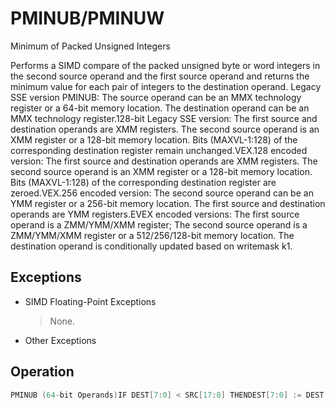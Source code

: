 # PMINUB/PMINUW

Minimum of Packed Unsigned Integers

Performs a SIMD compare of the packed unsigned byte or word integers in the second source operand and the first source operand and returns the minimum value for each pair of integers to the destination operand.
Legacy SSE version PMINUB: The source operand can be an MMX technology register or a 64-bit memory location.
The destination operand can be an MMX technology register.128-bit Legacy SSE version: The first source and destination operands are XMM registers.
The second source operand is an XMM register or a 128-bit memory location.
Bits (MAXVL-1:128) of the corresponding destination register remain unchanged.VEX.128 encoded version: The first source and destination operands are XMM registers.
The second source operand is an XMM register or a 128-bit memory location.
Bits (MAXVL-1:128) of the corresponding destination register are zeroed.VEX.256 encoded version: The second source operand can be an YMM register or a 256-bit memory location.
The first source and destination operands are YMM registers.EVEX encoded versions: The first source operand is a ZMM/YMM/XMM register; The second source operand is a ZMM/YMM/XMM register or a 512/256/128-bit memory location.
The destination operand is conditionally updated based on writemask k1.

## Exceptions

- SIMD Floating-Point Exceptions
  > None.
- Other Exceptions

## Operation

```C
PMINUB (64-bit Operands)IF DEST[7:0] < SRC[17:0] THENDEST[7:0] := DEST[7:0];ELSEDEST[7:0] := SRC[7:0]; FI;(* Repeat operation for 2nd through 7th bytes in source and destination operands *)IF DEST[63:56] < SRC[63:56] THENDEST[63:56] := DEST[63:56];ELSEDEST[63:56] := SRC[63:56]; FI;PMINUB (128-bit Operands)IF DEST[7:0] < SRC[7:0] THENDEST[7:0] := DEST[7:0];ELSEDEST[15:0] := SRC[7:0]; FI;(* Repeat operation for 2nd through 15th bytes in source and destination operands *)IF DEST[127:120] < SRC[127:120] THENDEST[127:120] := DEST[127:120];ELSEDEST[127:120] := SRC[127:120]; FI;VPMINUB (VEX.128 Encoded Version)IF SRC1[7:0] < SRC2[7:0] THENDEST[7:0] := SRC1[7:0];ELSEDEST[7:0] := SRC2[7:0]; FI;(* Repeat operation for 2nd through 15th bytes in source and destination operands *)IF SRC1[127:120] < SRC2[127:120] THENDEST[127:120] := SRC1[127:120];ELSEDEST[127:120] := SRC2[127:120]; FI;DEST[MAXVL-1:128] := 0VPMINUB (VEX.256 Encoded Version)IF SRC1[7:0] < SRC2[7:0] THENDEST[7:0] := SRC1[7:0];ELSEDEST[15:0] := SRC2[7:0]; FI;(* Repeat operation for 2nd through 31st bytes in source and destination operands *)IF SRC1[255:248] < SRC2[255:248] THENDEST[255:248] := SRC1[255:248];ELSEDEST[255:248] := SRC2[255:248]; FI;DEST[MAXVL-1:256] := 0VPMINUB (EVEX Encoded Versions)(KL, VL) = (16, 128), (32, 256), (64, 512)FOR j := 0 TO KL-1i := j * 8IF k1[j] OR *no writemask* THENIF SRC1[i+7:i] < SRC2[i+7:i] THEN DEST[i+7:i] := SRC1[i+7:i];ELSE DEST[i+7:i] := SRC2[i+7:i]; FI;ELSE IF *merging-masking*; merging-maskingTHEN *DEST[i+7:i] remains unchanged*ELSE ; zeroing-maskingDEST[i+7:i] := 0FIFI;ENDFOR;DEST[MAXVL-1:VL] := 0PMINUW (128-bit Operands)IF DEST[15:0] < SRC[15:0] THENDEST[15:0] := DEST[15:0];ELSEDEST[15:0] := SRC[15:0]; FI;(* Repeat operation for 2nd through 7th words in source and destination operands *)IF DEST[127:112] < SRC[127:112] THENDEST[127:112] := DEST[127:112];ELSEVPMINUW (VEX.128 Encoded Version)IF SRC1[15:0] < SRC2[15:0] THENDEST[15:0] := SRC1[15:0];ELSEDEST[15:0] := SRC2[15:0]; FI;(* Repeat operation for 2nd through 7th words in source and destination operands *)IF SRC1[127:112] < SRC2[127:112] THENDEST[127:112] := SRC1[127:112];ELSEDEST[127:112] := SRC2[127:112]; FI;DEST[MAXVL-1:128] := 0VPMINUW (VEX.256 Encoded Version)IF SRC1[15:0] < SRC2[15:0] THENDEST[15:0] := SRC1[15:0];ELSEDEST[15:0] := SRC2[15:0]; FI;(* Repeat operation for 2nd through 15th words in source and destination operands *)IF SRC1[255:240] < SRC2[255:240] THENDEST[255:240] := SRC1[255:240];ELSEDEST[255:240] := SRC2[255:240]; FI;DEST[MAXVL-1:256] := 0VPMINUW (EVEX Encoded Versions)(KL, VL) = (8, 128), (16, 256), (32, 512)FOR j := 0 TO KL-1i := j * 16IF k1[j] OR *no writemask* THENIF SRC1[i+15:i] < SRC2[i+15:i] THEN DEST[i+15:i] := SRC1[i+15:i];ELSE DEST[i+15:i] := SRC2[i+15:i]; FI;ELSE IF *merging-masking*; merging-maskingTHEN *DEST[i+15:i] remains unchanged*ELSE ; zeroing-maskingDEST[i+15:i] := 0FIFI;Intel C/C++ Compiler Intrinsic EquivalentVPMINUB __m512i _mm512_min_epu8( __m512i a, __m512i b);VPMINUB __m512i _mm512_mask_min_epu8(__m512i s, __mmask64 k, __m512i a, __m512i b);VPMINUB __m512i _mm512_maskz_min_epu8( __mmask64 k, __m512i a, __m512i b);VPMINUW __m512i _mm512_min_epu16( __m512i a, __m512i b);VPMINUW __m512i _mm512_mask_min_epu16(__m512i s, __mmask32 k, __m512i a, __m512i b);VPMINUW __m512i _mm512_maskz_min_epu16( __mmask32 k, __m512i a, __m512i b);VPMINUB __m256i _mm256_mask_min_epu8(__m256i s, __mmask32 k, __m256i a, __m256i b);VPMINUB __m256i _mm256_maskz_min_epu8( __mmask32 k, __m256i a, __m256i b);VPMINUW __m256i _mm256_mask_min_epu16(__m256i s, __mmask16 k, __m256i a, __m256i b);VPMINUW __m256i _mm256_maskz_min_epu16( __mmask16 k, __m256i a, __m256i b);VPMINUB __m128i _mm_mask_min_epu8(__m128i s, __mmask16 k, __m128i a, __m128i b);VPMINUB __m128i _mm_maskz_min_epu8( __mmask16 k, __m128i a, __m128i b);VPMINUW __m128i _mm_mask_min_epu16(__m128i s, __mmask8 k, __m128i a, __m128i b);VPMINUW __m128i _mm_maskz_min_epu16( __mmask8 k, __m128i a, __m128i b);(V)PMINUB __m128i _mm_min_epu8 ( __m128i a, __m128i b)(V)PMINUW __m128i _mm_min_epu16 ( __m128i a, __m128i b);VPMINUB __m256i _mm256_min_epu8 ( __m256i a, __m256i b)VPMINUW __m256i _mm256_min_epu16 ( __m256i a, __m256i b);PMINUB __m64 _m_min_pu8 (__m64 a, __m64 b)
```
